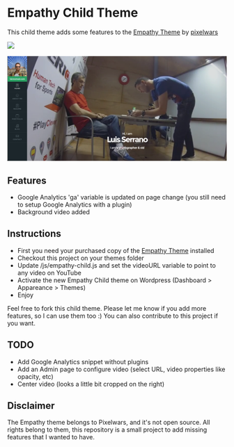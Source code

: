 # Empathy Child Theme

This child theme adds some features to the [Empathy Theme](https://themeforest.net/item/empathy-a-vcard-theme/12248701?ref=luissg) by [pixelwars](https://themeforest.net/user/pixelwars)

![](https://image-tf.s3.envato.com/files/175132113/empathy-screenshots/00.__large_preview.png)

![](screenshot.png)

## Features

* Google Analytics 'ga' variable is updated on page change (you still need to setup Google Analytics with a plugin)
* Background video added

## Instructions

* First you need your purchased copy of the [Empathy Theme](https://themeforest.net/item/empathy-a-vcard-theme/12248701?ref=luissg) installed
* Checkout this project on your themes folder
* Update /js/empathy-child.js and set the videoURL variable to point to any video on YouTube
* Activate the new Empathy Child theme on Wordpress (Dashboard > Appareance > Themes)
* Enjoy

Feel free to fork this child theme. Please let me know if you add more features, so I can use them too :) You can also contribute to this project if you want.

## TODO

* Add Google Analytics snippet without plugins
* Add an Admin page to configure video (select URL, video properties like opacity, etc)
* Center video (looks a little bit cropped on the right)

## Disclaimer

The Empathy theme belongs to Pixelwars, and it's not open source. All rights belong to them, this repository is a small project to add missing features that I wanted to have.
